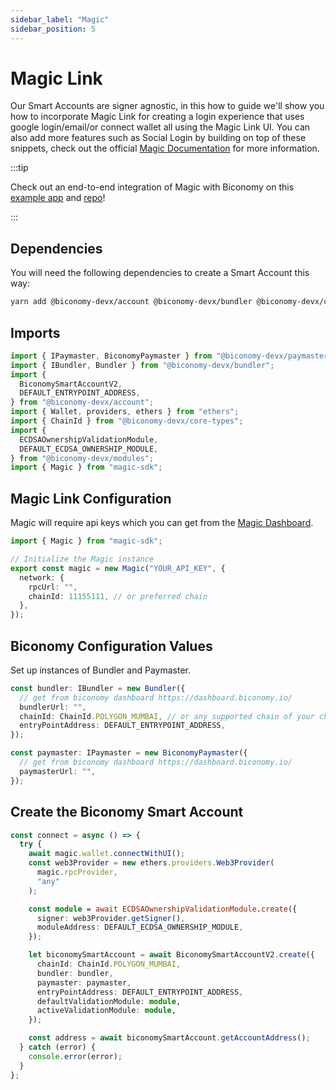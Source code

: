 ```yaml
---
sidebar_label: "Magic"
sidebar_position: 5
---
```


# Magic Link

Our Smart Accounts are signer agnostic, in this how to guide we'll show you how to incorporate Magic Link for creating a login experience that uses google login/email/or connect wallet all using the Magic Link UI. You can also add more features such as Social Login by building on top of these snippets, check out the official [Magic Documentation](https://magic.link/docs/dedicated/overview) for more information.

:::tip

Check out an end-to-end integration of Magic with Biconomy on this [example app](https://aamagic.vercel.app/) and [repo](https://github.com/bcnmy/biconomy_magic_example)!

:::

## Dependencies

You will need the following dependencies to create a Smart Account this way:

```bash
yarn add @biconomy-devx/account @biconomy-devx/bundler @biconomy-devx/common @biconomy-devx/core-types @biconomy-devx/modules @biconomy-devx/paymaster magic-sdk ethers@5.7.2
```

## Imports

```typescript
import { IPaymaster, BiconomyPaymaster } from "@biconomy-devx/paymaster";
import { IBundler, Bundler } from "@biconomy-devx/bundler";
import {
  BiconomySmartAccountV2,
  DEFAULT_ENTRYPOINT_ADDRESS,
} from "@biconomy-devx/account";
import { Wallet, providers, ethers } from "ethers";
import { ChainId } from "@biconomy-devx/core-types";
import {
  ECDSAOwnershipValidationModule,
  DEFAULT_ECDSA_OWNERSHIP_MODULE,
} from "@biconomy-devx/modules";
import { Magic } from "magic-sdk";
```

## Magic Link Configuration

Magic will require api keys which you can get from the [Magic Dashboard](https://dashboard.magic.link/signup).

```typescript
import { Magic } from "magic-sdk";

// Initialize the Magic instance
export const magic = new Magic("YOUR_API_KEY", {
  network: {
    rpcUrl: "",
    chainId: 11155111, // or preferred chain
  },
});
```

## Biconomy Configuration Values

Set up instances of Bundler and Paymaster.

```typescript
const bundler: IBundler = new Bundler({
  // get from biconomy dashboard https://dashboard.biconomy.io/
  bundlerUrl: "",
  chainId: ChainId.POLYGON_MUMBAI, // or any supported chain of your choice
  entryPointAddress: DEFAULT_ENTRYPOINT_ADDRESS,
});

const paymaster: IPaymaster = new BiconomyPaymaster({
  // get from biconomy dashboard https://dashboard.biconomy.io/
  paymasterUrl: "",
});
```

## Create the Biconomy Smart Account

```typescript
const connect = async () => {
  try {
    await magic.wallet.connectWithUI();
    const web3Provider = new ethers.providers.Web3Provider(
      magic.rpcProvider,
      "any"
    );

    const module = await ECDSAOwnershipValidationModule.create({
      signer: web3Provider.getSigner(),
      moduleAddress: DEFAULT_ECDSA_OWNERSHIP_MODULE,
    });

    let biconomySmartAccount = await BiconomySmartAccountV2.create({
      chainId: ChainId.POLYGON_MUMBAI,
      bundler: bundler,
      paymaster: paymaster,
      entryPointAddress: DEFAULT_ENTRYPOINT_ADDRESS,
      defaultValidationModule: module,
      activeValidationModule: module,
    });

    const address = await biconomySmartAccount.getAccountAddress();
  } catch (error) {
    console.error(error);
  }
};
```

